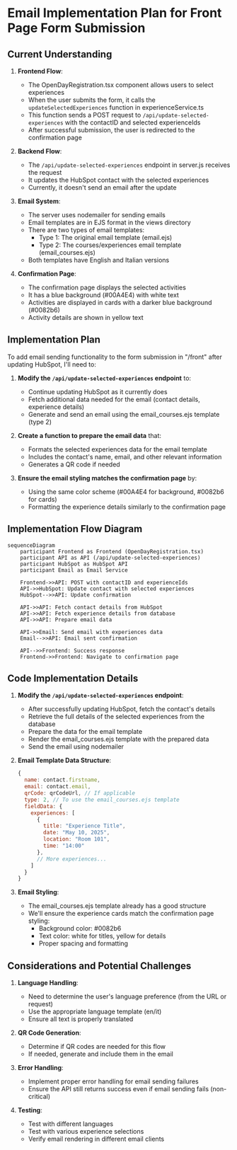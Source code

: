 # Email Implementation Plan for Front Page Form Submission

## Current Understanding

1. **Frontend Flow**:
   - The OpenDayRegistration.tsx component allows users to select experiences
   - When the user submits the form, it calls the `updateSelectedExperiences` function in experienceService.ts
   - This function sends a POST request to `/api/update-selected-experiences` with the contactID and selected experienceIds
   - After successful submission, the user is redirected to the confirmation page

2. **Backend Flow**:
   - The `/api/update-selected-experiences` endpoint in server.js receives the request
   - It updates the HubSpot contact with the selected experiences
   - Currently, it doesn't send an email after the update

3. **Email System**:
   - The server uses nodemailer for sending emails
   - Email templates are in EJS format in the views directory
   - There are two types of email templates:
     - Type 1: The original email template (email.ejs)
     - Type 2: The courses/experiences email template (email_courses.ejs)
   - Both templates have English and Italian versions

4. **Confirmation Page**:
   - The confirmation page displays the selected activities
   - It has a blue background (#00A4E4) with white text
   - Activities are displayed in cards with a darker blue background (#0082b6)
   - Activity details are shown in yellow text

## Implementation Plan

To add email sending functionality to the form submission in "/front" after updating HubSpot, I'll need to:

1. **Modify the `/api/update-selected-experiences` endpoint** to:
   - Continue updating HubSpot as it currently does
   - Fetch additional data needed for the email (contact details, experience details)
   - Generate and send an email using the email_courses.ejs template (type 2)

2. **Create a function to prepare the email data** that:
   - Formats the selected experiences data for the email template
   - Includes the contact's name, email, and other relevant information
   - Generates a QR code if needed

3. **Ensure the email styling matches the confirmation page** by:
   - Using the same color scheme (#00A4E4 for background, #0082b6 for cards)
   - Formatting the experience details similarly to the confirmation page

## Implementation Flow Diagram

```mermaid
sequenceDiagram
    participant Frontend as Frontend (OpenDayRegistration.tsx)
    participant API as API (/api/update-selected-experiences)
    participant HubSpot as HubSpot API
    participant Email as Email Service
    
    Frontend->>API: POST with contactID and experienceIds
    API->>HubSpot: Update contact with selected experiences
    HubSpot-->>API: Update confirmation
    
    API->>API: Fetch contact details from HubSpot
    API->>API: Fetch experience details from database
    API->>API: Prepare email data
    
    API->>Email: Send email with experiences data
    Email-->>API: Email sent confirmation
    
    API-->>Frontend: Success response
    Frontend->>Frontend: Navigate to confirmation page
```

## Code Implementation Details

1. **Modify the `/api/update-selected-experiences` endpoint**:
   - After successfully updating HubSpot, fetch the contact's details
   - Retrieve the full details of the selected experiences from the database
   - Prepare the data for the email template
   - Render the email_courses.ejs template with the prepared data
   - Send the email using nodemailer

2. **Email Template Data Structure**:
   ```javascript
   {
     name: contact.firstname,
     email: contact.email,
     qrCode: qrCodeUrl, // If applicable
     type: 2, // To use the email_courses.ejs template
     fieldData: {
       experiences: [
         {
           title: "Experience Title",
           date: "May 10, 2025",
           location: "Room 101",
           time: "14:00"
         },
         // More experiences...
       ]
     }
   }
   ```

3. **Email Styling**:
   - The email_courses.ejs template already has a good structure
   - We'll ensure the experience cards match the confirmation page styling:
     - Background color: #0082b6
     - Text color: white for titles, yellow for details
     - Proper spacing and formatting

## Considerations and Potential Challenges

1. **Language Handling**:
   - Need to determine the user's language preference (from the URL or request)
   - Use the appropriate language template (en/it)
   - Ensure all text is properly translated

2. **QR Code Generation**:
   - Determine if QR codes are needed for this flow
   - If needed, generate and include them in the email

3. **Error Handling**:
   - Implement proper error handling for email sending failures
   - Ensure the API still returns success even if email sending fails (non-critical)

4. **Testing**:
   - Test with different languages
   - Test with various experience selections
   - Verify email rendering in different email clients
